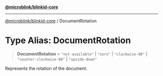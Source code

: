 [**@microblink/blinkid-core**](../README.md)

***

[@microblink/blinkid-core](../README.md) / DocumentRotation

# Type Alias: DocumentRotation

> **DocumentRotation** = `"not-available"` \| `"zero"` \| `"clockwise-90"` \| `"counter-clockwise-90"` \| `"upside-down"`

Represents the rotation of the document.
